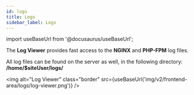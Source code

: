 ```yaml
---
id: logs
title: Logs
sidebar_label: Logs
---
```


import useBaseUrl from '@docusaurus/useBaseUrl';

The **Log Viewer** provides fast access to the **NGINX** and **PHP-FPM** log files.

All log files can be found on the server as well, in the following directory: **/home/$siteUser/logs/**

<img alt="Log Viewer" class="border" src={useBaseUrl('img/v2/frontend-area/logs/log-viewer.png')} />
